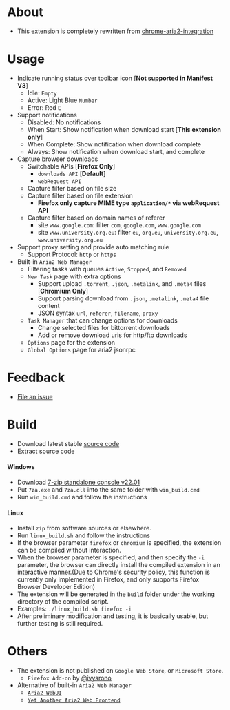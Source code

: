 # About

- This extension is completely rewritten from [chrome-aria2-integration](https://github.com/robbielj/chrome-aria2-integration)

# Usage
- Indicate running status over toolbar icon [**Not supported in Manifest V3**]
    - Idle: `Empty`
    - Active: Light Blue `Number`
    - Error: Red `E`
- Support notifications
    - Disabled: No notifications
    - When Start: Show notification when download start [**This extension only**]
    - When Complete: Show notification when download complete
    - Always: Show notification when download start, and complete
- Capture browser downloads
    - Switchable APIs  [**Firefox Only**]
        - `downloads API` [**Default**]
        - `webRequest API`
    - Capture filter based on file size
    - Capture filter based on file extension 
        - **Firefox only capture MIME type `application/*` via webRequest API**
    - Capture filter based on domain names of referer
        - site `www.google.com`: filter `com`, `google.com`, `www.google.com`
        - site `www.university.org.eu`: filter `eu`, `org.eu`, `university.org.eu`, `www.university.org.eu`
- Support proxy setting and provide auto matching rule
    - Support Protocol: `http` or `https`
- Built-in `Aria2 Web Manager`
    - Filtering tasks with queues `Active`, `Stopped`, and `Removed`
    - `New Task` page with extra options
        - Support upload `.torrent`, `.json`, `.metalink`, and `.meta4` files [**Chromium Only**]
        - Support parsing download from `.json`, `.metalink`, `.meta4` file content
        - JSON syntax `url`, `referer`, `filename`, `proxy`
    - `Task Manager` that can change options for downloads
        - Change selected files for bittorrent downloads
        - Add or remove download uris for http/ftp downloads
    - `Options` page for the extension
    - `Global Options` page for aria2 jsonrpc

# Feedback

- [File an issue](https://github.com/jc3213/download_with_aria2/issues/new/)

# Build

- Download latest stable [source code](https://github.com/jc3213/download_with_aria2/releases/latest)
- Extract source code

#### Windows
- Download [7-zip standalone console v22.01](https://www.7-zip.org/a/7z2201-extra.7z)
- Put `7za.exe` and `7za.dll` into the same folder with `win_build.cmd`
- Run `win_build.cmd` and follow the instructions

#### Linux
- Install `zip` from software sources or elsewhere.
- Run `linux_build.sh` and follow the instructions
- If the browser parameter `firefox` or `chromium` is specified, the extension can be compiled without interaction.
- When the browser parameter is specified, and then specify the `-i` parameter, the browser can directly install the compiled extension in an interactive manner.(Due to Chrome's security policy, this function is currently only implemented in Firefox, and only supports Firefox Browser Developer Edition)
- The extension will be generated in the `build` folder under the working directory of the compiled script.
- Examples: `./linux_build.sh firefox -i`
- After preliminary modification and testing, it is basically usable, but further testing is still required.

# Others

- The extension is not published on `Google Web Store`, or `Microsoft Store`.
    - `Firefox Add-on` by [@ivysrono](https://addons.mozilla.org/firefox/addon/download-with-aria2/)
- Alternative of built-in `Aria2 Web Manager`
    - [`Aria2 WebUI`](https://ziahamza.github.io/webui-aria2/)
    - [`Yet Another Aria2 Web Frontend`](http://binux.github.io/yaaw/demo/)
